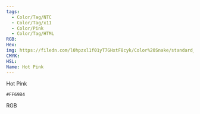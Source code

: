 ```yaml
---
tags:
  - Color/Tag/NTC
  - Color/Tag/x11
  - Color/Pink
  - Color/Tag/HTML
RGB: 
Hex: 
img: https://filedn.com/l0hpzxl1f01yT7GHxtF8cyk/Color%20Snake/standard_csv_to_svg//FF69B4.svg
CMYK: 
HSL: 
Name: Hot Pink
---
```

Hot Pink
```palette
#FF69B4
```
RGB
